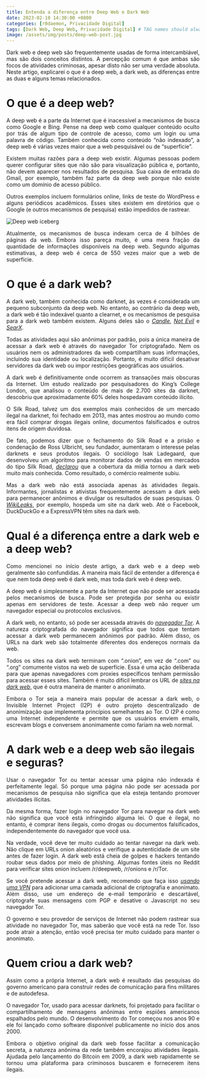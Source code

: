 ```yaml
---
title: Entenda a diferença entre Deep Web e Dark Web
date: 2023-02-10 14:30:00 +0800
categories: [r0daemon, Privacidade Digital]
tags: [Dark Web, Deep Web, Privacidade Digital] # TAG names should always be lowercase
image: /assets/img/posts/deep-web-post.jpg
---
```


<p align="justify">Dark web e deep web são frequentemente usadas de forma intercambiável, mas são dois conceitos distintos. A percepção comum é que ambas são focos de atividades criminosas, apesar disto não ser uma verdade absoluta. Neste artigo, explicarei o que é a deep web, a dark web, as diferenças entre as duas e alguns temas relacionados. </p>

# O que é a deep web?

<p align="justify"> A deep web é a parte da Internet que é inacessível a mecanismos de busca como Google e Bing. Pense na deep web como qualquer conteúdo oculto por trás de algum tipo de controle de acesso, como um login ou uma palavra de código. Também conhecida como conteúdo “não indexado”, a deep web é várias vezes maior que a web pesquisável ou de “superfície”.</p>

<p align="justify"> Existem muitas razões para a deep web existir. Algumas pessoas podem querer configurar sites que não são para visualização pública e, portanto, não devem aparecer nos resultados de pesquisa. Sua caixa de entrada do Gmail, por exemplo, também faz parte da deep web porque não existe como um domínio de acesso público.</p>

<p align="justify"> Outros exemplos incluem formulários online, links de teste do WordPress e alguns periódicos acadêmicos. Esses sites existem em diretórios que o Google (e outros mecanismos de pesquisa) estão impedidos de rastrear.</p>

![Deep web iceberg](/assets/img/posts/deep-web-iceberg.jpg)

<p align="justify"> Atualmente, os mecanismos de busca indexam cerca de 4 bilhões de páginas da web. Embora isso pareça muito, é uma mera fração da quantidade de informações disponíveis na deep web. Segundo algumas estimativas, a deep web é cerca de 550 vezes maior que a web de superfície.</p>

# O que é a dark web?

<p align="justify"> A dark web, também conhecida como darknet, às vezes é considerada um pequeno subconjunto da deep web. No entanto, ao contrário da deep web, a dark web é tão indexável quanto a clearnet, e os mecanismos de pesquisa para a dark web também existem. Alguns deles são o <a href="https://gjobqjj7wyczbqie.onion/"><i>Candle</i></a>, <a href="https://hss3uro2hsxfogfq.onion/"><i>Not Evil</i></a> e <a href="https://ulrn6sryqaifefld.onion/"><i>SearX</i></a>.</p>

<p align="justify"> Todas as atividades aqui são anônimas por padrão, pois a única maneira de acessar a dark web é através do navegador Tor criptografado. Nem os usuários nem os administradores da web compartilham suas informações, incluindo sua identidade ou localização. Portanto, é muito difícil desativar servidores da dark web ou impor restrições geográficas aos usuários.</p>

<p align="justify"> A dark web é definitivamente onde ocorrem as transações mais obscuras da Internet. Um estudo realizado por pesquisadores do King’s College London, que analisou o conteúdo de mais de 2.700 sites da darknet, descobriu que aproximadamente 60% deles hospedavam conteúdo ilícito.</p>

<p align="justify"> O Silk Road, talvez um dos exemplos mais conhecidos de um mercado ilegal na darknet, foi fechado em 2013, mas antes mostrou ao mundo como era fácil comprar drogas ilegais online, documentos falsificados e outros itens de origem duvidosa.</p>

<p align="justify"> De fato, podemos dizer que o fechamento do Silk Road e a prisão e condenação de Ross Ulbricht, seu fundador, aumentaram o interesse pelas darknets e seus produtos ilegais. O sociólogo Isak Ladegaard, que desenvolveu um algoritmo para monitorar dados de vendas em mercados do tipo Silk Road, <a href="https://www.wired.com/2017/05/silk-road-creators-life-sentence-actually-boosted-dark-web-drug-sales/"><i>declarou</i></a> que a cobertura da mídia tornou a dark web muito mais conhecida. Como resultado, o comércio realmente subiu.</p>



<p align="justify"> Mas a dark web não está associada apenas às atividades ilegais. Informantes, jornalistas e ativistas frequentemente acessam a dark web para permanecer anônimos e divulgar os resultados de suas pesquisas. O <a href="https://wlupld3ptjvsgwqw.onion/wlupload.en.html"><i>WikiLeaks</i></a>, por exemplo, hospeda um site na dark web. Até o Facebook, DuckDuckGo e a ExpressVPN têm sites na dark web.</p>

# Qual é a diferença entre a dark web e a deep web?

<p align="justify"> Como mencionei no início deste artigo, a dark web e a deep web geralmente são confundidas. A maneira mais fácil de entender a diferença é que nem toda deep web é dark web, mas toda dark web é deep web.</p>

<p align="justify"> A deep web é simplesmente a parte da Internet que não pode ser acessada pelos mecanismos de busca. Pode ser protegida por senha ou existir apenas em servidores de teste. Acessar a deep web não requer um navegador especial ou protocolos exclusivos.</p>

<p align="justify"> A dark web, no entanto, só pode ser acessada através do <a href="https://www.torproject.org/download/"><i>navegador Tor</i></a>. A natureza criptografada do navegador significa que todos que tentam acessar a dark web permanecem anônimos por padrão. Além disso, os URLs na dark web são totalmente diferentes dos endereços normais da web.</p>

<p align="justify"> Todos os sites na dark web terminam com “.onion”, em vez de “.com” ou “.org” comumente vistos na web de superfície. Essa é uma ação deliberada para que apenas navegadores com proxies específicos tenham permissão para acessar esses sites. Também é muito difícil lembrar os URL de <a href="https://www.expressvpn.com/pt/blog/os-melhores-sites-onion-da-dark-web/"><i>sites na dark web</i></a>, que é outra maneira de manter o anonimato.</p>

<p align="justify"> Embora o Tor seja a maneira mais popular de acessar a dark web, o Invisible Internet Project (I2P) é outro projeto descentralizado de anonimização que implementa princípios semelhantes ao Tor. O I2P é como uma Internet independente e permite que os usuários enviem emails, escrevam blogs e conversem anonimamente como fariam na web normal.</p>

# A dark web e a deep web são ilegais e seguras?

<p align="justify"> Usar o navegador Tor ou tentar acessar uma página não indexada é perfeitamente legal. Só porque uma página não pode ser acessada por mecanismos de pesquisa não significa que ela esteja tentando promover atividades ilícitas.</p>

<p align="justify"> Da mesma forma, fazer login no navegador Tor para navegar na dark web não significa que você está infringindo alguma lei. O que é ilegal, no entanto, é comprar itens ilegais, como drogas ou documentos falsificados, independentemente do navegador que você usa.</p>

<p align="justify"> Na verdade, você deve ter muito cuidado ao tentar navegar na dark web. Não clique em URLs onion aleatórios e verifique a autenticidade de um site antes de fazer login. A dark web está cheia de golpes e hackers tentando roubar seus dados por meio de phishing. Algumas fontes úteis no Reddit para verificar sites onion incluem /r/deepweb, /r/onions e /r/Tor.</p>

<p align="justify"> Se você pretende acessar a dark web, recomendo que faça isso <a href="https://www.expressvpn.com/pt/vpn-service/tor-vpn/"><i>usando uma VPN</i></a> para adicionar uma camada adicional de criptografia e anonimato. Além disso, use um endereço de e-mail temporário e descartável, criptografe suas mensagens com PGP e desative o Javascript no seu navegador Tor.</p>

<p align="justify"> O governo e seu provedor de serviços de Internet não podem rastrear sua atividade no navegador Tor, mas saberão que você está na rede Tor. Isso pode atrair a atenção, então você precisa ter muito cuidado para manter o anonimato.</p>

# Quem criou a dark web?

<p align="justify"> Assim como a própria Internet, a dark web é resultado das pesquisas do governo americano para construir redes de comunicação para fins militares e de autodefesa.</p>

<p align="justify"> O navegador Tor, usado para acessar darknets, foi projetado para facilitar o compartilhamento de mensagens anônimas entre espiões americanos espalhados pelo mundo. O desenvolvimento do Tor começou nos anos 90 e ele foi lançado como software disponível publicamente no início dos anos 2000.</p>

<p align="justify"> Embora o objetivo original da dark web fosse facilitar a comunicação secreta, a natureza anônima da rede também encorajou atividades ilegais. Ajudada pelo lançamento do Bitcoin em 2009, a dark web rapidamente se tornou uma plataforma para criminosos buscarem e fornecerem itens ilegais.</p>

